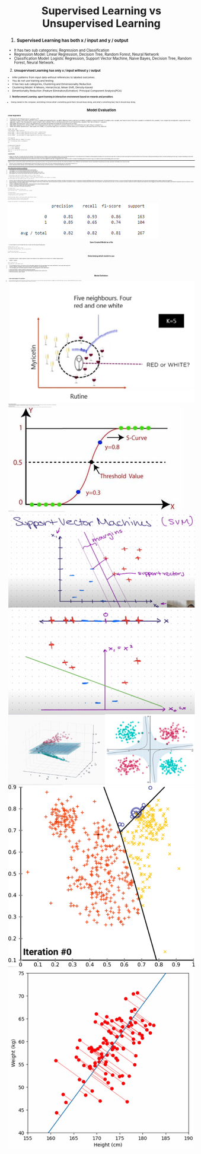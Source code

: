 <h1 align="center">Supervised Learning vs Unsupervised Learning</h1>

1. **<small>Supervised Learning has both x / input and y / output**<small>
- It has two sub categories; Regression and Classification
- Regression Model: Linear Regression, Decision Tree, Random Forest, Neural Network
- Classification Model: Logistic Regression, Support Vector Machine, Naive Bayes, Decision Tree, Random Forest, Neural Network.

2. **<small>Unsupervised Learning has only x / input without y / output**<small>
- Infer patterns from input data without references to labeled outcomes.
- You do not use training and testing.
- It has two sub categories, Clustering and Dimensionality Reduction
- Clustering Model: K-Means, Hierarchical, Mean Shift, Density-based
- Dimentionality Reduction (Feature Elimination/Extration): Principal Component Analysis(PCA) 

3. **<small>Reinforcement Learning: agent learning in interactive environment based on rewards and penalities.**<small>
- Giving reward to the computer, and letting it know what's something good that it should keep doing, and what's something bad, that it should stop doing.

<h1 align="center">Model Evaluation</h1>

**<small>Linear Regression:**<small>
  - R-Square (Coeff of Determination): goodness of fit
  - Adjusted R-Square: 40% means only 40% of the y variable are explained by the x variables. Meaning I need to add more correlated x variables to improve the model. If I added a new x variable, and I want to know if this new x variable is correlated to the y variable, I can compare the old adjusted r square with the new adjusted r square. If the new adjusted r square is higher, then it indicates there is correlation and more of y are explained by x variables. Note that correlation != casuation.
  - MAE (Mean Absolute Error): Sum of all resdiuals/error, and take the average by dividing all of the data points we have.
  - MSE (Mean Squared Error): Similar to MAE, but instead of absolute value, we squared it. It punishes large errors in the prediction, but it gets tricky to compare to y.
  - RMSE (Root Mean Squared Error): Take square root of MSE, so it punishes large errors in prediction, but also allow you to compare to y because they are in the same unit.
```
# MAE, MSE, MAE  
from sklearn import metrics  
print('MAE:', metrics.mean_absolute_error(y_test, prediction))  
print('MSE:', metrics.mean_squared_error(y_test, prediction))  
print('RMSE:', np.sqrt(metrics.mean_squared_error(y_test, prediction)))  

# R Squared  
from sklearn.metrics import r2_score  
r2 = r2_score(y_test, y_predict)  
r2  

# Adjusted R Squared  
k = x_test.shape[1]  
n = x_test.shape[0]  
adj_r2 = 1-(1-r2)*(n-1)/(n-k-1)  
adj_r2  
```

**<small>Classification:**<small>
1. Imagine you have class A for apples and class B for bananas. If your model avoid a lot of mistakes in predicting bananas as apples, then your model has high precision. If your model avoid lots of mistakes in predicting apples as bananas, then your model has a high recall. You want your model to aim high for both precision and recall. But if your model is really good at predicting one class, but sucks at predicting the other class, it would be misleading to look at them individually. F1 takes account both precision and recall, high F1 score means your model is doing a good job at predicting both apples and bananas.  
2. There might be some cases you might want to focus on precision over recall or vice versa. Imagine you have class A for aggressive cancer, class for no cancer. The stacks of misleading cancer for no cancer is high, so you want your model to avoid mistaking cancer as no cancer.
---  
Imagine you have 10 pictures and you want to predict which picture is dog, and which picture is not dog. Recall and Precision both have True Positive as numerator, the only difference is their denominator. Precision's denominator uses prediction as your base, and Recall's denominator uses truth as your base.
- Precision: out of 10 total pictures, your model predicted 7 pictures to be dog, but it turns out only 4 out of the 7 pictures are actually dog, this is true positive. Precision is 4/7.
- Recall: Think about truth as your base. Out of 10 total pictures, 6 of the pictures are dog. Out of those 6 pictures, 4 of them are actually dog. So recall is 4/6.
---  
https://www.youtube.com/watch?v=85dtiMz9tSo
- True Positive (TP): We correctly predicted that they do have disease.
- True Negative (TN): We correctly predicted that they don't have disease.
- False Positive (FP): We incorrectly predicted that they do have disease. (Type 1 error)
- False Negative (FN): We incorrectly predicted that they don't have disease. (Type 2 error)  

```
- false positive (precision) VS false negative (recall) in terms of disease
- falsely predicted disease VS falsely predicted no disease, which is more costly?
- I should focus on having a high Recall, because if you falsely predicted someone who has disease as no disease,
then this patient won't be treated on time. It's more costly.
```
 
- Precision: When your false positive (falsely predicted positive) is more costly, increase precision. When a positive value is predicted, how often is the prediction correct? The proportion of positive identifications which were actually correct. Think about predictions as your base. Ex: Focus on Precision for Spam Filter because spam goes to the inbox are more acceptable than non-spam is caught by the spam filter.
- Recall (Sensitivity): When false negative (falsely predicted negative) is more costly, increase recall. When the actual value is positive, how often is the prediction correct? The proportion of actual positives which were correctly classified. Think about truth as your base. Ex: Focus on Recall for Fraudulent Transaction Detector because normal transactions that are flagged as possible fraud are more acceptable than fraudulent transactions that are not detected. Another example is disease, you should increase recall.
- F1 Score: A combination of precision and recall. Consider this when you have an imbalanced dataset
- Support: The number of samples each metric was calculated on.
- Accuracy: The accuracy of the model in decimal form.
```
# Accuracy Score
from sklearn.metrics import accuracy_score  
print('Accuracy Score: ', accuracy_score(y_test, y_pred))  

# Confusion Matrix
from sklearn.metrics import confusion_matrix  
confusion_matrix(y_test, predictions)

# Check Precision, Recall, and F1-score using classification report  
from sklearn.metrics import classification_report  
print(classification_report(y_test,predictions))

# Adjust the threshold to increase/decrease recall/precision

```


![App Screenshot](https://github.com/HaomingChen1998/Portfolio-Project/blob/main/Learning%20Note/Photo/Log%20Evaluation.png)

<h1 align="center">Save Created Model as a file</h1>

1. You don't want to re-run the model every time, so save it as a file using the following code:
```
# Export model as a file  
from sklearn.externals import joblib  
joblib.dump(created_model_name, 'new_file_name.joblib')
 
# Loading the model again
model = joblib.load('new_file_name.joblib')
```

<h1 align="center">Determining which model to use:</h1>

1. Classification Problem: (Logistic regression, Support Vector Machines (SVM), Random Forest, Decision Tree, k-Nearest Neighbors/KNN):
- Seaborn -> pairplot  
```
import seaborn as sns  
sns.pairplot(df, hue='TARGET CLASS')
```
- If not overlapped too much, use Decision Tree for small dataset, Random Forest for large dataset (Non-linear Classification), these usually take longer time.
- If almost completely overlapped, then use KNN (Non-linear Classification), KNN takes less time.
- If not overlapping, and I can draw a stright line in between, then log regression (Linear classification)
2. Clustering problems: K-Means Clustering, Hierarchical Clustering
3. Regression problems: Linear Regression, Polynomial Regression, Random Forest, Decision Tree
4. Time Series problems: ARIMA, Prophet

<h1 align="center">Model Definition:</h1>

1. **<small>KNN (K-Nearest Neighbors) for Classification**<small>
- A supervised machine learning that classifies the new data or case based on a similarity measure. It is mostly used to classifies a data point based on how its neighbours are classified. It looks at what's around you, and take the label of the majority that's around you.
- K stands for how many neighbors do we use to judge what the label is. Usually we use 3 or 5 for k.  
![App Screenshot](https://github.com/HaomingChen1998/Portfolio-Project/blob/main/Learning%20Note/Photo/KNN.png)
2. **<small>Naive Bayes for Classification**<small>
-  It describes the probability of an event occurring based on prior knowledge of conditions that might be related to the event. We assume the features are independent of each other which simplifies the calculations, making it a fast and efficient algorithm.
- By ignoring relationships among words, it has high bias. Since it works well in practice, it has low variance. It's often used in identifing Spam vs Normal messages.
3. **<small>Logistic Regression for Classification**<small>
- Used for binary classification problems, where the goal is to predict a binary outcome (e.g. yes or no, true or false, 0 or 1) based on a set of input features. It works by modeling the probability of the binary outcome as a function of the input features using a logistic function, which maps any input value to a value between 0 and 1.
![App Screenshot](https://github.com/HaomingChen1998/Portfolio-Project/blob/main/Learning%20Note/Photo/Log.png)  
4. **<small>SVM (Support Vector Machines) for Classification**<small>
- Finding the optimal hyperplane (i.e. decision boundary) that separates the data into different classes. The hyperplane is chosen such that it maximizes the margin, which is the distance between the hyperplane and the closest data points from each class. SVM can be used for both linearly separable and non-linearly separable data by using different types of kernels that transform the data into a higher dimensional space where it can be linearly separated. SVM is a popular machine learning algorithm due to its ability to handle high-dimensional data, handle non-linear decision boundaries, and its ability to avoid overfitting.
![App Screenshot](https://github.com/HaomingChen1998/Portfolio-Project/blob/main/Learning%20Note/Photo/SVM.png)
Different Dimensions:
![App Screenshot](https://github.com/HaomingChen1998/Portfolio-Project/blob/main/Learning%20Note/Photo/SVM%20different%20dimension.png)
![App Screenshot](https://github.com/HaomingChen1998/Portfolio-Project/blob/main/Learning%20Note/Photo/SVM%20Dimension.gif)  
5. **<small>K-Means Clustering for Classification (Unsupervised Learning without Label / y)**<small>
- Used for clustering data points into groups based on their similarity. The algorithm works by first randomly initializing K cluster centers, where K is the number of clusters desired. Then, for each data point, the algorithm assigns it to the nearest cluster center based on its distance to that center. After all data points are assigned to a cluster, the algorithm updates the cluster centers to be the mean of all the data points in that cluster. The algorithm then iteratively repeats this process of assigning data points to clusters and updating cluster centers until convergence is reached, where the assignment of data points to clusters no longer changes. The result is K clusters of data points that are similar to each other and dissimilar to data points in other clusters. K-means is commonly used for customer segmentation, image segmentation, and anomaly detection.  
![App Screenshot](https://github.com/HaomingChen1998/Portfolio-Project/blob/main/Learning%20Note/Photo/K%20Means.gif)
6. **<small>PCA (Principal Component Analysis), (Unsupervised Learning without Label / y)**<small>
- It is a technique used for dimensionality reduction in machine learning. The goal of PCA is to reduce the number of features in a dataset while retaining as much of the variation in the data as possible.
- PCA works by identifying the directions in which the data varies the most, known as the principal components. It then projects the data onto these principal components, creating a new set of features that capture most of the variation in the original data. The new features are linear combinations of the original features, so they are uncorrelated with each other.
![App Screenshot](https://github.com/HaomingChen1998/Portfolio-Project/blob/main/Learning%20Note/Photo/PCA.gif)
